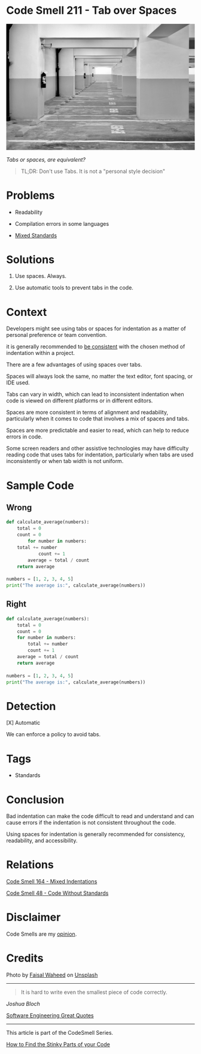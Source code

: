 # Code Smell 211 - Tab over Spaces
            
![Code Smell 211 - Tab over Spaces](Code%20Smell%20211%20-%20Tab%20over%20Spaces.jpg)

*Tabs or spaces, are equivalent?*

> TL;DR: Don't use Tabs. It is not a "personal style decision"

# Problems

- Readability

- Compilation errors in some languages

- [Mixed Standards](https://github.com/mcsee/Software-Design-Articles/tree/main/Articles/Code%20Smells/Code%20Smell%20164%20-%20Mixed%20Indentations/readme.md)

# Solutions

1.  Use spaces. Always.

2. Use automatic tools to prevent tabs in the code.

# Context

Developers might see using tabs or spaces for indentation as a matter of personal preference or team convention.

it is generally recommended to [be consistent](https://github.com/mcsee/Software-Design-Articles/tree/main/Articles/Code%20Smells/Code%20Smell%20164%20-%20Mixed%20Indentations/readme.md) with the chosen method of indentation within a project.

There are a few advantages of using spaces over tabs.

Spaces will always look the same, no matter the text editor, font spacing, or IDE used. 

Tabs can vary in width, which can lead to inconsistent indentation when code is viewed on different platforms or in different editors.

Spaces are more consistent in terms of alignment and readability, particularly when it comes to code that involves a mix of spaces and tabs. 

Spaces are more predictable and easier to read, which can help to reduce errors in code.

Some screen readers and other assistive technologies may have difficulty reading code that uses tabs for indentation, particularly when tabs are used inconsistently or when tab width is not uniform.

# Sample Code

## Wrong

[Gist Url]: # (https://gist.github.com/mcsee/f0e5a66c59069833be76905f11a6da7b)
```python
def calculate_average(numbers):
    total = 0
    count = 0
        for number in numbers:
    total += number
            count += 1
        average = total / count
    return average

numbers = [1, 2, 3, 4, 5]
print("The average is:", calculate_average(numbers))

```

## Right

[Gist Url]: # (https://gist.github.com/mcsee/3382696a06e5b8a1e5f032289fba3be3)
```python
def calculate_average(numbers):
    total = 0
    count = 0
    for number in numbers:
        total += number
        count += 1
    average = total / count
    return average

numbers = [1, 2, 3, 4, 5]
print("The average is:", calculate_average(numbers))

```

# Detection

[X] Automatic 

We can enforce a policy to avoid tabs.

# Tags

- Standards 

# Conclusion

Bad indentation can make the code difficult to read and understand and can cause errors if the indentation is not consistent throughout the code.

Using spaces for indentation is generally recommended for consistency, readability, and accessibility.

# Relations

[Code Smell 164 - Mixed Indentations](https://github.com/mcsee/Software-Design-Articles/tree/main/Articles/Code%20Smells/Code%20Smell%20164%20-%20Mixed%20Indentations/readme.md)

[Code Smell 48 - Code Without Standards](https://github.com/mcsee/Software-Design-Articles/tree/main/Articles/Code%20Smells/Code%20Smell%2048%20-%20Code%20Without%20Standards/readme.md)

# Disclaimer

Code Smells are my [opinion](https://github.com/mcsee/Software-Design-Articles/tree/main/Articles/Blogging/I%20Wrote%20More%20than%2090%20Articles%20on%202021%20Here%20is%20What%20I%20Learned/readme.md).

# Credits

Photo by [Faisal Waheed](https://unsplash.com/@fwaheed17) on [Unsplash](https://unsplash.com/images/nature/space)
    
* * *

> It is hard to write even the smallest piece of code correctly.

_Joshua Bloch_

[Software Engineering Great Quotes](https://github.com/mcsee/Software-Design-Articles/tree/main/Articles/Quotes/Software%20Engineering%20Great%20Quotes/readme.md)

* * *

This article is part of the CodeSmell Series.

[How to Find the Stinky Parts of your Code](https://github.com/mcsee/Software-Design-Articles/tree/main/Articles/Code%20Smells/How%20to%20Find%20the%20Stinky%20parts%20of%20your%20Code/readme.md)